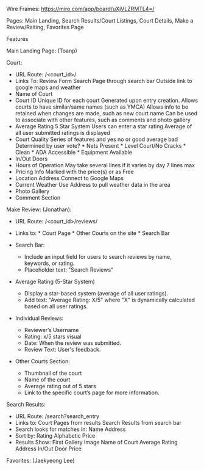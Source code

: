 Wire Frames: https://miro.com/app/board/uXjVLZRMTL4=/

Pages: Main Landing, Search Results/Court Listings, Court Details, Make a Review/Raiting, Favorites Page

Features

Main Landing Page: (Toanp)

Court:
* URL Route: /<court_id>/
* Links To:
    Review Form
    Search Page through search bar
    Outside link to google maps and weather
* Name of Court
* Court ID
    Unique ID for each court
    Generated upon entry creation.
    Allows courts to have similar/same names (such as YMCA)
    Allows info to be retained when changes are made, such as new court name
    Can be used to associate with other features, such as comments and photo gallery
* Average Rating
    5 Star System
    Users can enter a star rating
    Average of all user submitted ratings is displayed
* Court Quality 
    Series of features and yes no or good average bad
    Determined by user vote?
        * Nets Present
        * Level Court/No Cracks
        * Clean
        * ADA Accessible
        * Equipment Available
* In/Out Doors
* Hours of Operation
    May take several lines if it varies by day
    7 lines max
* Pricing Info
    Marked with the price(s) or as Free
* Location
    Address
    Connect to Google Maps
* Current Weather
    Use Address to pull weather data in the area
* Photo Gallery
* Comment Section

Make Review: (Jonathan):
* URL Route: /<court_id>/reviews/
* Links to:
      * Court Page
      * Other Courts on the site
      * Search Bar
* Search Bar:
    * Include an input field for users to search reviews by name, keywords, or rating.
    * Placeholder text: "Search Reviews"

* Average Rating (5-Star System)
    * Display a star-based system (average of all user ratings).
    * Add text: "Average Rating: X/5" where "X" is dynamically calculated based on all user ratings.

* Individual Reviews:
    * Reviewer’s Username
    * Rating: x/5 stars visual 
    * Date: When the review was submitted.
    * Review Text: User's feedback.

* Other Courts Section:
    * Thumbnail of the court 
    * Name of the court
    * Average rating out of 5 stars
    * Link to the specific court’s page for more information.
  
Search Results:
* URL Route: /search?search_entry
* Links to:
    Court Pages from results
    Search Results from search bar
* Search looks for matches in:
    Name
    Address
* Sort by:
    Rating
    Alphabetic
    Price
* Results Show:
    First Gallery Image
    Name of Court
    Average Rating
    Address
    In/Out Door
    Price

Favorites: (Jaekyeong Lee)
